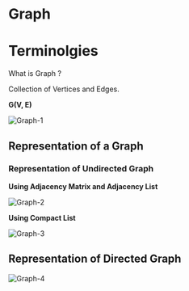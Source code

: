 # Graph

# Terminolgies

What is Graph ?

Collection of Vertices and Edges. 

**G(V, E)**

![Graph-1](/assets/Graph/jpg/Graph-1.jpeg)

## **Representation of a Graph**

### Representation of Undirected Graph

**Using Adjacency Matrix and Adjacency List**

![Graph-2](/assets/Graph/jpg/Graph-2.jpeg)

**Using Compact List**

![Graph-3](/assets/Graph/jpg/Graph-3.jpeg)

## Representation of Directed Graph

![Graph-4](/assets/Graph/jpg/Graph-4.jpeg)
